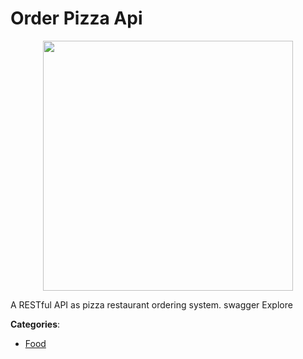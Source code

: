 # Order Pizza Api
<p align="center">
    <img width="400" src="https://raw.githubusercontent.com/apis-list/apis-list/apis/order-pizza-api/logo_256x256.png" />
</p>

A RESTful API as pizza restaurant ordering system. swagger Explore



**Categories**:
- [Food](https://github.com/apis-list/apis-list#food)




